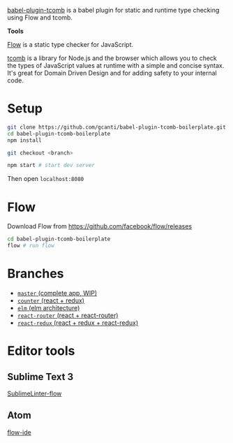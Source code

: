 [babel-plugin-tcomb](https://github.com/gcanti/babel-plugin-tcomb) is a babel plugin for static and runtime type checking using Flow and tcomb.

**Tools**

[Flow](https://flowtype.org/) is a static type checker for JavaScript.

[tcomb](https://github.com/gcanti/tcomb) is a library for Node.js and the browser which allows you to check the types of JavaScript values at runtime with a simple and concise syntax. It's great for Domain Driven Design and for adding safety to your internal code.

# Setup

```sh
git clone https://github.com/gcanti/babel-plugin-tcomb-boilerplate.git
cd babel-plugin-tcomb-boilerplate
npm install

git checkout <branch>

npm start # start dev server
```

Then open `localhost:8080`

# Flow

Download Flow from https://github.com/facebook/flow/releases

```sh
cd babel-plugin-tcomb-boilerplate
flow # run flow
```

# Branches

- [`master` (complete app, WIP)](https://github.com/gcanti/babel-plugin-tcomb-boilerplate/tree/master)
- [`counter` (react + redux)](https://github.com/gcanti/babel-plugin-tcomb-boilerplate/tree/counter)
- [`elm` (elm architecture)](https://github.com/gcanti/babel-plugin-tcomb-boilerplate/tree/elm)
- [`react-router` (react + react-router)](https://github.com/gcanti/babel-plugin-tcomb-boilerplate/tree/react-router)
- [`react-redux` (react + redux + react-redux)](https://github.com/gcanti/babel-plugin-tcomb-boilerplate/tree/react-redux)

# Editor tools

## Sublime Text 3

[SublimeLinter-flow](https://github.com/SublimeLinter/SublimeLinter-flow)

## Atom

[flow-ide](https://github.com/steelbrain/flow-ide)